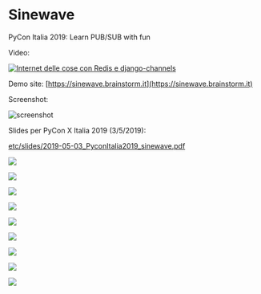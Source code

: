 
Sinewave
========

PyCon Italia 2019: Learn PUB/SUB with fun

Video:

[![Internet delle cose con Redis e django-channels](etc/slides/images/0.png)](https://www.youtube.com/watch?v=xxbxVHi_vfU "Internet delle cose con Redis e django-channels")

Demo site: [https://sinewave.brainstorm.it](https://sinewave.brainstorm.it)

Screenshot:

![screenshot](screenshot.png)

Slides per PyCon X Italia 2019 (3/5/2019):

[etc/slides/2019-05-03_PyconItalia2019_sinewave.pdf](etc/slides/2019-05-03_PyconItalia2019_sinewave.pdf)

![](etc/slides/images/1.png)

![](etc/slides/images/2c.png)

![](etc/slides/images/3b.png)

![](etc/slides/images/4.png)

![](etc/slides/images/5.png)

![](etc/slides/images/6a.png)

![](etc/slides/images/6b.png)

![](etc/slides/images/6c.png)

![](etc/slides/images/7b.png)

